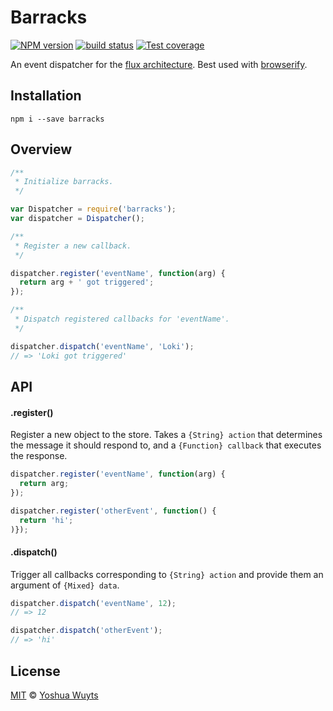 # Barracks
[![NPM version][npm-image]][npm-url] [![build status][travis-image]][travis-url] [![Test coverage][coveralls-image]][coveralls-url]

An event dispatcher for the [flux architecture](http://facebook.github.io/react/blog/2014/05/06/flux.html). Best used with [browserify](https://github.com/substack/node-browserify).

## Installation
````
npm i --save barracks
````

## Overview
````js
/**
 * Initialize barracks.
 */

var Dispatcher = require('barracks');
var dispatcher = Dispatcher();

/**
 * Register a new callback.
 */

dispatcher.register('eventName', function(arg) {
  return arg + ' got triggered';
});

/**
 * Dispatch registered callbacks for 'eventName'.
 */

dispatcher.dispatch('eventName', 'Loki');
// => 'Loki got triggered'
````

## API
#### .register()
Register a new object to the store. Takes a `{String} action` that determines the
message it should respond to, and a `{Function} callback` that executes the response.
````js
dispatcher.register('eventName', function(arg) {
  return arg;
});

dispatcher.register('otherEvent', function() {
  return 'hi';
)});
````

#### .dispatch()
Trigger all callbacks corresponding to `{String} action` and provide them an
argument of `{Mixed} data`.
````js
dispatcher.dispatch('eventName', 12);
// => 12

dispatcher.dispatch('otherEvent');
// => 'hi'
````

## License
[MIT](https://tldrlegal.com/license/mit-license) © [Yoshua Wuyts](yoshuawuyts.com)

[npm-image]: https://img.shields.io/npm/v/barracks.svg?style=flat
[npm-url]: https://npmjs.org/package/barracks
[travis-image]: https://img.shields.io/travis/yoshuawuyts/barracks.svg?style=flat
[travis-url]: https://travis-ci.org/yoshuawuyts/barracks
[coveralls-image]: https://img.shields.io/coveralls/yoshuawuyts/barracks.svg?style=flat
[coveralls-url]: https://coveralls.io/r/yoshuawuyts/barracks?branch=master